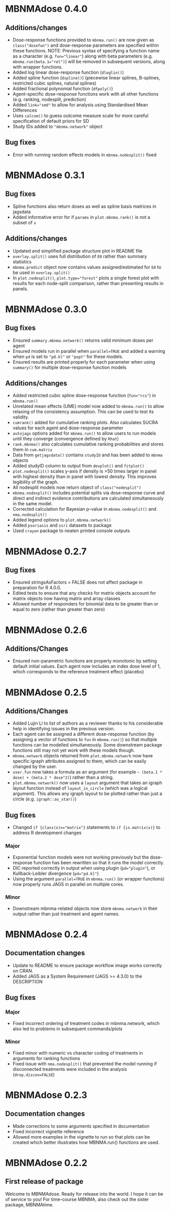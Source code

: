 # MBNMAdose 0.4.0

## Additions/changes

- Dose-response functions provided to `mbnma.run()` are now given as `class("dosefun")` and dose-response parameters are specified within these functions. NOTE: Previous syntax of specifying a function name as a character (e.g. `fun="linear"`) along with beta parameters (e.g. `mbnma.run(beta.1="rel")`) will be removed in subsequent versions, along with wrapper functions.
- Added log linear dose-response function (`dloglin()`)
- Added spline function (`dspline()`) (piecewise linear splines, B-splines, restricted cubic splines, natural splines)
- Added fractional polynomial function (`dfpoly()`)
- Agent-specific dose-response functions work with all other functions (e.g. ranking, nodesplit, prediction)
- Added `link="smd"` to allow for analysis using Standardised Mean Differences
- Uses `calcom()` to guess outcome measure scale for more careful specification of default priors for SD
- Study IDs added to `"mbnma.network"` object


## Bug fixes
- Error with running random effects models in `mbnma.nodesplit()` fixed


# MBNMAdose 0.3.1

## Bug fixes

- Spline functions also return doses as well as spline basis matrices in jagsdata
- Added informative error for if `params` in `plot.mbnma.rank()` is not a subset of `x`


## Additions/changes

- Updated and simplified package structure plot in README file
- `overlay.split()` uses full distribution of `E0` rather than summary statistics
- `mbnma.predict` object now contains values assigned/estimated for `E0` to be used in `overlay.split()`
- In `plot.nodesplit()`, `plot.type="forest"` plots a single forest plot with results for each node-split comparison, rather than presenting results in panels.


# MBNMAdose 0.3.0

## Bug fixes

- Ensured `summary.mbnma.network()` returns valid minimum doses per agent
- Ensured models run in parallel when `parallel=TRUE` and added a warning when `pd` is set to `"pd.kl"` or `"popt"` for these models.
- Ensured results are printed properly for each parameter when using `summary()` for multiple dose-response function models

## Additions/changes

- Added restricted cubic spline dose-response function (`fun="rcs"`) in `mbnma.run()`
- Unrelated mean effects (UME) model now added to `mbnma.run()` to allow relaxing of the consistency assumption. This can be used to test its validity.
- `cumrank()` added for cumulative ranking plots. Also calculates SUCRA values for each agent and dose-response parameter
- `autojags` options added for `mbnma.run()` to allow users to run models until they converge (convergence defined by `Rhat`)
- `rank.mbnma()` also calculates cumulative ranking probabilities and stores them in `cum.matrix`
- Data from `getjagsdata()` contains `studyID` and has been added to `mbnma` objects
- Added studyID column to output from `devplot()` and `fitplot()`
- `plot.nodesplit()` scales y-axis if density is >50 times larger in panel with highest density than in panel with lowest density. This improves legibility of the graph.
- All nodesplit models now return object of `class("nodesplit")`
- `mbnma.nodesplit()` includes potential splits via dose-response curve and direct and indirect evidence contributions are calculated simultaneously in the same model.
- Corrected calculation for Bayesian p-value in `mbnma.nodesplit()` and `nma.nodesplit()`
- Added legend options to `plot.mbnma.network()`
- Added `psoriasis` and `ssri` datasets to package
- Used `crayon` package to neaten printed console outputs

# MBNMAdose 0.2.7

## Bug fixes
 
- Ensured stringsAsFactors = FALSE does not affect package in preparation for R 4.0.0.
- Edited tests to ensure that any checks for matrix objects account for matrix objects now having matrix and array classes
- Allowed number of responders for binomial data to be greater than or equal to zero (rather than greater than zero)


# MBNMAdose 0.2.6

## Additions/Changes

- Ensured non-parametric functions are properly monotonic by setting default initial values. Each agent now includes an index dose level of 1, which corresponds to the reference treatment effect (placebo)



# MBNMAdose 0.2.5

## Additions/Changes

- Added Lujin Li to list of authors as a reviewer thanks to his considerable help in identifying issues in the previous version.
- Each agent can be assigned a different dose-response function (by assigning a vector of functions to `fun` in `mbnma.run()`) so that multiple functions can be modelled simultaneously. Some downstream package functions still may not yet work with these models though.
- `mbnma.network` objects returned from `plot.mbnma.network` now have specific igraph attributes assigned to them, which can be easily changed by the user.
- `user.fun` now takes a formula as an argument (for example `~ (beta.1 * dose) + (beta.2 * dose^2)`) rather than a string.
- `plot.mbnma.network()` now uses a `layout` argument that takes an igraph layout function instead of `layout_in_circle` (which was a logical argument). This allows any igraph layout to be plotted rather than just a circle (e.g. `igraph::as_star()`)


## Bug fixes

- Changed `if {class(x)=="matrix"}` statements to `if {is.matrix(x)}` to address R development changes


### Major
- Exponential function models were not working previously but the dose-response function has been rewritten so that it runs the model correctly.
- DIC reported correctly in output when using plugin (`pd="plugin"`), or Kullback-Leibler divergence (`pd="pd.kl"`)
- Using the argument `parallel=TRUE` in `mbnma.run()` (or wrapper functions) now properly runs JAGS in parallel on multiple cores.

### Minor
- Downstream mbnma-related objects now store `mbnma.network` in their output rather than just treatment and agent names.


# MBNMAdose 0.2.4

## Documentation changes

- Update to README to ensure package workflow image works correctly on CRAN.
- Added JAGS as a System Requirement (JAGS >= 4.3.0) to the DESCRIPTION

## Bug fixes

### Major
- Fixed incorrect ordering of treatment codes in mbnma.network, which also led to problems in subsequent commands/plots

### Minor
- Fixed minor with numeric vs character coding of treatments in arguments for ranking functions
- Fixed issue with `nma.nodesplit()` that prevented the model running if disconnected treatments were included in the analysis (`drop.discon=FALSE`)


# MBNMAdose 0.2.3

## Documentation changes

- Made corrections to some arguments specified in documentation
- Fixed incorrect vignette reference
- Allowed more examples in the vignette to run so that plots can be created which better illustrates how MBNMA.run() functions are used.


# MBNMAdose 0.2.2

## First release of package

Welcome to MBNMAdose. Ready for release into the world. I hope it can be of service to you! For time-course MBNMA, also check out the sister package, MBNMAtime.
